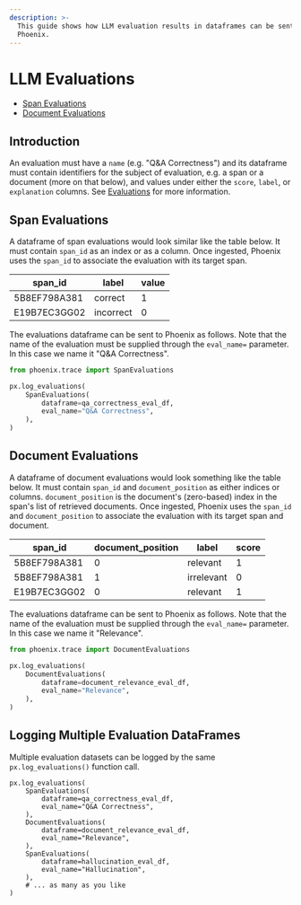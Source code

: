 ```yaml
---
description: >-
  This guide shows how LLM evaluation results in dataframes can be sent to
  Phoenix.
---
```


# LLM Evaluations

* [Span Evaluations](llm-evaluations.md#span-evaluations)
* [Document Evaluations](llm-evaluations.md#document-evaluations)

## Introduction

An evaluation must have a `name` (e.g. "Q\&A Correctness") and its dataframe must contain identifiers for the subject of evaluation, e.g. a span or a document (more on that below), and values under either the `score`, `label`, or `explanation` columns. See [Evaluations](../../concepts/evaluation.md) for more information.

## Span Evaluations

A dataframe of span evaluations would look similar like the table below. It must contain `span_id` as an index or as a column. Once ingested, Phoenix uses the `span_id` to associate the evaluation with its target span.

<table><thead><tr><th>span_id</th><th>label</th><th data-type="number">value</th></tr></thead><tbody><tr><td>5B8EF798A381</td><td>correct</td><td>1</td></tr><tr><td>E19B7EC3GG02</td><td>incorrect</td><td>0</td></tr></tbody></table>

The evaluations dataframe can be sent to Phoenix as follows. Note that the name of the evaluation must be supplied through the `eval_name=` parameter. In this case we name it "Q\&A Correctness".

```python
from phoenix.trace import SpanEvaluations

px.log_evaluations(
    SpanEvaluations(
        dataframe=qa_correctness_eval_df,
        eval_name="Q&A Correctness",
    ),
)
```

## Document Evaluations

A dataframe of document evaluations would look something like the table below. It must contain `span_id` and `document_position` as either indices or columns. `document_position` is the document's (zero-based) index in  the span's list of retrieved documents. Once ingested, Phoenix uses the `span_id` and `document_position` to associate the evaluation with its target span and document.

<table><thead><tr><th>span_id</th><th data-type="number">document_position</th><th>label</th><th data-type="number">score</th></tr></thead><tbody><tr><td>5B8EF798A381</td><td>0</td><td>relevant</td><td>1</td></tr><tr><td>5B8EF798A381</td><td>1</td><td>irrelevant</td><td>0</td></tr><tr><td>E19B7EC3GG02</td><td>0</td><td>relevant</td><td>1</td></tr></tbody></table>

The evaluations dataframe can be sent to Phoenix as follows. Note that the name of the evaluation must be supplied through the `eval_name=` parameter. In this case we name it "Relevance".

```python
from phoenix.trace import DocumentEvaluations

px.log_evaluations(
    DocumentEvaluations(
        dataframe=document_relevance_eval_df,
        eval_name="Relevance",
    ),
)
```

## Logging Multiple Evaluation DataFrames

Multiple evaluation datasets can be logged by the same `px.log_evaluations()` function call.

```
px.log_evaluations(
    SpanEvaluations(
        dataframe=qa_correctness_eval_df,
        eval_name="Q&A Correctness",
    ),
    DocumentEvaluations(
        dataframe=document_relevance_eval_df,
        eval_name="Relevance",
    ),
    SpanEvaluations(
        dataframe=hallucination_eval_df,
        eval_name="Hallucination",
    ),
    # ... as many as you like
)
```
